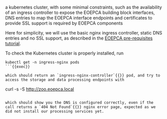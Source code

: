 a kubernetes cluster, with some minimal constraints, such as the availability of an ingress controller to expose the EOEPCA building block interfaces, DNS entries to map the EOEPCA interface endpoints and certificates to provide SSL support is required by EOEPCA components

Here for simplicity, we will use the basic nginx ingress controller, static DNS entries and no SSL support, as described in the [EOEPCA pre-requisites tutorial](../pre-requisites).

To check the Kubernetes cluster is properly installed, run

```
kubectl get -n ingress-nginx pods
```{{exec}}

which should return an `ingress-nginx-controller`{{}} pod, and try to access the storage and data processing endpoints with

```
curl -s -S http://zoo.eoepca.local
```{{exec}}

which should show you the DNS is configured correctly, even if the call returns a `404 Not Found`{{}} nginx error page, expected as we did not install our processing services yet.
